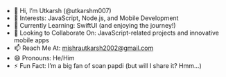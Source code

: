 - 👋 Hi, I’m Utkarsh (@utkarshm007)
- 👀 Interests: JavaScript, Node.js, and Mobile Development
- 🌱 Currently Learning: SwiftUI (and enjoying the journey!)
- 💞️ Looking to Collaborate On: JavaScript-related projects and innovative mobile apps
- 📫 Reach Me At: mishrautkarsh2002@gmail.com
- 😄 Pronouns: He/Him
- ⚡ Fun Fact: I’m a big fan of soan papdi (but will I share it? Hmm...)

<!---
utkarshm007/utkarshm007 is a ✨ special ✨ repository because its `README.md` (this file) appears on your GitHub profile.
You can click the Preview link to take a look at your changes.
--->
